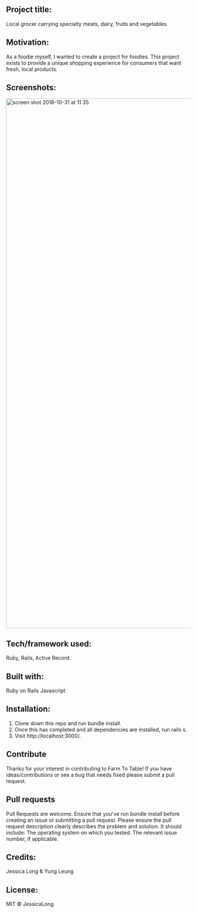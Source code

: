 ## Project title:
Local grocer carrying specialty meats, dairy, fruits and vegetables.

## Motivation:
As a foodie myself, I wanted to create a project for foodies. This project exists to provide a unique shopping experience for consumers that want fresh, local products. 

## Screenshots:
<img width="1440" alt="screen shot 2018-10-31 at 11 35 " src="https://user-images.githubusercontent.com/35347408/47800074-f16da280-dd01-11e8-80f4-9f7797b0d1f8.png">

## Tech/framework used:
Ruby, Rails, Active Record. 

## Built with:
Ruby on Rails
Javascript


## Installation:
1. Clone down this repo and run bundle install.
2. Once this has completed and all dependencies are installed, run rails s.
3. Visit http://localhost:3000/.


## Contribute
Thanks for your interest in contributing to Farm To Table!
If you have ideas/contributions or see a bug that needs fixed please submit a pull request.

## Pull requests
Pull Requests are welcome. Ensure that you've run bundle install before creating an issue or submitting a pull request. Please ensure the pull request description clearly describes the problem and solution. It should include:
The operating system on which you tested.
The relevant issue number, if applicable.

## Credits:
Jessica Long & Yung Leung

## License:
MIT © JessicaLong
